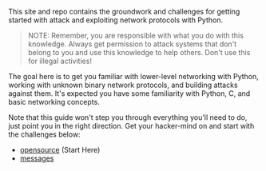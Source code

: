 This site and repo contains the groundwork and challenges for getting started with attack and exploiting network protocols with Python.

> NOTE: Remember, you are responsible with what you do with this knowledge. Always get permission to attack systems that don't belong to you and use this knowledge to help others. Don't use this for illegal activities!

The goal here is to get you familiar with lower-level networking with Python, working with unknown binary network protocols, and building attacks against them. It's expected you have some familiarity with Python, C, and basic networking concepts.

Note that this guide won't step you through everything you'll need to do, just point you in the right direction. Get your hacker-mind on and start with the challenges below:

* [opensource](opensource) (Start Here)
* [messages](messages)